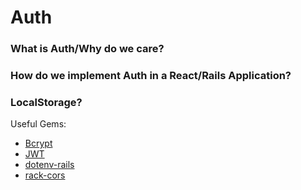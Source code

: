 # Auth

### What is Auth/Why do we care?

### How do we implement Auth in a React/Rails Application?

### LocalStorage?

Useful Gems:
- [Bcrypt](https://github.com/codahale/bcrypt-ruby)
- [JWT](https://github.com/jwt/ruby-jwt)
- [dotenv-rails](https://rubygems.org/gems/dotenv-rails/versions/2.1.1)
- [rack-cors](https://github.com/cyu/rack-cors)
